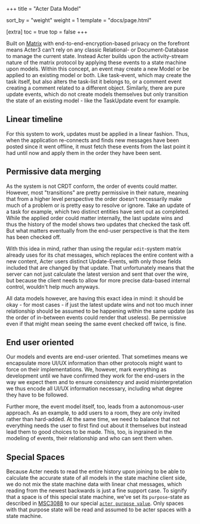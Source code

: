 +++
title = "Acter Data Model"

sort_by = "weight"
weight = 1
template = "docs/page.html"

[extra]
toc = true
top = false
+++

Built on [Matrix](https://matrix.org) with end-to-end-encryption-based privacy on the forefront means Acter3 can't rely on any classic Relational- or Document-Database to manage the current state. Instead Acter builds upon the activity-stream nature of the matrix protocol by applying these events to a state machine upon models. Within this concept, an event may create a new Model or be applied to an existing model or both. Like task-event, which may create the task itself, but also alters the task-list it belongs to, or a comment event creating a comment related to a different object. Similarly, there are pure update events, which do not create models themselves but only transition the state of an existing model - like the TaskUpdate event for example.

## Linear timeline

For this system to work, updates must be applied in a linear fashion. Thus, when the application re-connects and finds new messages have been posted since it went offline, it must fetch these events from the last point it had until now and apply them in the order they have been sent.

## Permissive data merging

As the system is not CRDT conform, the order of events could matter. However, most "transitions" are pretty permissive in their nature, meaning that from a higher level perspective the order doesn't necessarily make much of a problem or is pretty easy to resolve or ignore. Take an update of a task for example, which two distinct entities have sent out as completed. While the applied order could matter internally, the last update wins and thus the history of the model shows two
updates that checked the task off. But what matters eventually from the end-user perspective is that the item has been checked off.

With this idea in mind, rather than using the regular `edit`-system matrix already uses for its chat messages, which replaces the entire content with a new content, Acter users distinct Update-Events, with only those fields included that are changed by that update. That unfortunately means that the server can not just calculate the latest version and sent that over the wire, but because the client needs to allow for more precise data-based internal control, wouldn't help much anyways.

All data models however, are having this exact idea in mind: it should be okay - for most cases - if just the latest update wins and not too much inner relationship should be assumed to be happening within the same update (as the order of in-between events could render that useless). Be permissive even if that might mean seeing the same event checked off twice, is fine.

## End user oriented

Our models and events are end-user oriented. That sometimes means we encapsulate more UI/UX information than other protocols might want to force on their implementations. We, however, mark everything as development until we have confirmed they work for the end-users in the way we expect them and to ensure consistency and avoid misinterpretation we thus encode all UI/UX information necessary, including what degree they have to be followed.

Further more, the event model itself, too, leads from a autonomous-user approach. As an example, to add users to a room, they are only invited rather than hard-added. At the same time, we need to balance that not everything needs the user to first find out about it themselves but instead lead them to good choices to be made. This, too, is ingrained in the modeling of events, their relationship and who can sent them when.

## Special Spaces

Because Acter needs to read the entire history upon joining to be able to calculate the accurate state of all models in the state machine client side, we do not mix the state machine data with linear chat messages, which reading from the newest backwards is just a fine support case. To signify that a space is of this special state machine, we've set its `purpose`-state as described in [MSC3088][] to our special [`acter purpose value`](/api/main/rust/acter_core/statics/static.PURPOSE_TEAM_VALUE.html). Only spaces with that purpose state will be read and assumed to be acter spaces with a state machine.

[msc3088]: https://github.com/matrix-org/matrix-spec-proposals/blob/travis/msc/mutable-subtypes/proposals/3088-room-subtyping.md
